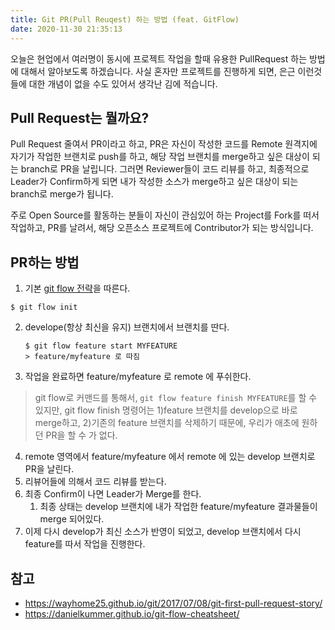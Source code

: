```yaml
---
title: Git PR(Pull Reuqest) 하는 방법 (feat. GitFlow)
date: 2020-11-30 21:35:13
---
```

오늘은 현업에서 여러명이 동시에 프로젝트 작업을 할때 유용한 PullRequest 하는 방법에 대해서 알아보도록 하겠습니다. 사실 혼자만 프로젝트를 진행하게 되면, 은근 이런것들에 대한 개념이 없을 수도 있어서 생각난 김에 적습니다.


## Pull Request는 뭘까요? 
Pull Request 줄여서 PR이라고 하고, PR은 자신이 작성한 코드를 Remote 원격지에 자기가 작업한 브랜치로 push를 하고, 해당 작업 브랜치를 merge하고 싶은 대상이 되는 branch로 PR을 날립니다. 그러면 Reviewer들이 코드 리뷰를 하고, 최종적으로 Leader가 Confirm하게 되면 내가 작성한 소스가 merge하고 싶은 대상이 되는 branch로 merge가 됩니다.

주로 Open Source를 활동하는 분들이 자신이 관심있어 하는 Project를 Fork를 떠서 작업하고, PR를 날려서, 해당 오픈소스 프로젝트에 Contributor가 되는 방식입니다. 

<!-- more -->

## PR하는 방법
1. 기본 [git flow 전략](https://danielkummer.github.io/git-flow-cheatsheet/)을 따른다.
```shell
$ git flow init
```

2. develope(항상 최신을 유지) 브랜치에서 브랜치를 딴다.

   ```shell
   $ git flow feature start MYFEATURE
   > feature/myfeature 로 따짐
   ```

3. 작업을 완료하면 feature/myfeature 로 remote 에 푸쉬한다. 
> git flow로 커맨드를 통해서, `git flow feature finish MYFEATURE`를 할 수 있지만, git flow finish 명령어는 
> 1)feature 브랜치를 develop으로 바로 merge하고, 
> 2)기존의 feature 브랜치를 삭제하기 때문에, 우리가 애초에 원하던 PR을 할 수 가 없다.

4. remote 영역에서 feature/myfeature 에서 remote 에 있는 develop 브랜치로 PR을 날린다. 
5. 리뷰어들에 의해서 코드 리뷰를 받는다. 
6. 최종 Confirm이 나면 Leader가 Merge를 한다. 
   1. 최종 상태는 develop 브랜치에 내가 작업한 feature/myfeature 결과물들이 merge 되어있다. 
7. 이제 다시 develop가 최신 소스가 반영이 되었고, develop 브랜치에서 다시 feature를 따서 작업을 진행한다.





## 참고

- https://wayhome25.github.io/git/2017/07/08/git-first-pull-request-story/
- https://danielkummer.github.io/git-flow-cheatsheet/
